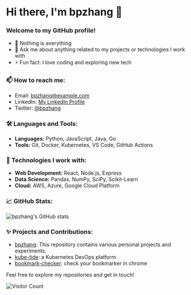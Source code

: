 # Hi there, I'm bpzhang 👋

### Welcome to my GitHub profile!

- 🔭 Nothing is everything
- 💬 Ask me about anything related to my projects or technologies I work with
- ⚡ Fun fact: I love coding and exploring new tech

### 📫 How to reach me:
- Email: [bpzhang@example.com](mailto:bpzhang@example.com)
- LinkedIn: [My LinkedIn Profile](https://www.linkedin.com/in/bpzhang)
- Twitter: [@bpzhang](https://twitter.com/bpzhang)

### 🛠 Languages and Tools:
- **Languages:** Python, JavaScript, Java, Go
- **Tools:** Git, Docker, Kubernetes, VS Code, GitHub Actions

### 🔧 Technologies I work with:
- **Web Development:** React, Node.js, Express
- **Data Science:** Pandas, NumPy, SciPy, Scikit-Learn
- **Cloud:** AWS, Azure, Google Cloud Platform

### 📈 GitHub Stats:
![bpzhang's GitHub stats](https://github-readme-stats.vercel.app/api?username=bpzhang&show_icons=true&theme=radical)

### ✨ Projects and Contributions:
- [bpzhang](https://github.com/bpzhang/bpzhang): This repository contains various personal projects and experiments.
- [kube-tide](https://github.com/bpzhang/kube-tide): a Kubernetes DevOps platform
- [bookmark-checker](https://github.com/bpzhang/bookmark-checker): check your bookmarker in chrome



Feel free to explore my repositories and get in touch!

![Visitor Count](https://profile-counter.glitch.me/{bpzhang}/count.svg)
